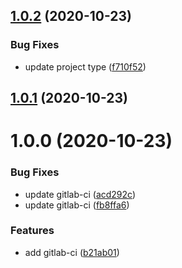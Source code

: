## [1.0.2](https://git3.nexdev.net/indo-market/core-packages/memory-cache/compare/v1.0.1...v1.0.2) (2020-10-23)


### Bug Fixes

* update project type ([f710f52](https://git3.nexdev.net/indo-market/core-packages/memory-cache/commit/f710f529e35a796fa0668a0917e6c1211ebb07c2))

## [1.0.1](https://git3.nexdev.net/indo-market/core-packages/memory-cache/compare/v1.0.0...v1.0.1) (2020-10-23)

# 1.0.0 (2020-10-23)


### Bug Fixes

* update gitlab-ci ([acd292c](https://git3.nexdev.net/indo-market/core-packages/memory-cache/commit/acd292c48b402e4952c49447195374a99e0aeb57))
* update gitlab-ci ([fb8ffa6](https://git3.nexdev.net/indo-market/core-packages/memory-cache/commit/fb8ffa64d3862602810a1ba839a09e28c682f46a))


### Features

* add gitlab-ci ([b21ab01](https://git3.nexdev.net/indo-market/core-packages/memory-cache/commit/b21ab0139c7ba5c5e47e901dc589cbd0ad7fe9c5))

